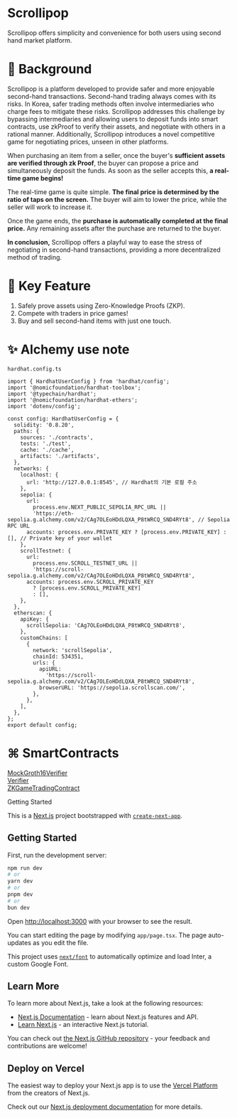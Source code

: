 # Scrollipop

Scrollipop offers simplicity and convenience for both users using second hand market platform.


# 🤔 Background
Scrollipop is a platform developed to provide safer and more enjoyable second-hand transactions. Second-hand trading always comes with its risks. In Korea, safer trading methods often involve intermediaries who charge fees to mitigate these risks. Scrollipop addresses this challenge by bypassing intermediaries and allowing users to deposit funds into smart contracts, use zkProof to verify their assets, and negotiate with others in a rational manner. Additionally, Scrollipop introduces a novel competitive game for negotiating prices, unseen in other platforms.

When purchasing an item from a seller, once the buyer's **sufficient assets are verified through zk Proof**, the buyer can propose a price and simultaneously deposit the funds. As soon as the seller accepts this, **a real-time game begins!**

The real-time game is quite simple. **The final price is determined by the ratio of taps on the screen.** The buyer will aim to lower the price, while the seller will work to increase it.

Once the game ends, the **purchase is automatically completed at the final price.** Any remaining assets after the purchase are returned to the buyer.

**In conclusion,** Scrollipop offers a playful way to ease the stress of negotiating in second-hand transactions, providing a more decentralized method of trading.

# 🔑 Key Feature
1. Safely prove assets using Zero-Knowledge Proofs (ZKP).
2. Compete with traders in price games!
3. Buy and sell second-hand items with just one touch.

# ✨ Alchemy use note
`hardhat.config.ts`

```
import { HardhatUserConfig } from 'hardhat/config';
import '@nomicfoundation/hardhat-toolbox';
import '@typechain/hardhat';
import '@nomicfoundation/hardhat-ethers';
import 'dotenv/config';

const config: HardhatUserConfig = {
  solidity: '0.8.20',
  paths: {
    sources: './contracts',
    tests: './test',
    cache: './cache',
    artifacts: './artifacts',
  },
  networks: {
    localhost: {
      url: 'http://127.0.0.1:8545', // Hardhat의 기본 로컬 주소
    },
    sepolia: {
      url:
        process.env.NEXT_PUBLIC_SEPOLIA_RPC_URL ||
        'https://eth-sepolia.g.alchemy.com/v2/CAg7OLEoHDdLQXA_P8tWRCQ_SND4RYt8', // Sepolia RPC URL
      accounts: process.env.PRIVATE_KEY ? [process.env.PRIVATE_KEY] : [], // Private key of your wallet
    },
    scrollTestnet: {
      url:
        process.env.SCROLL_TESTNET_URL ||
        'https://scroll-sepolia.g.alchemy.com/v2/CAg7OLEoHDdLQXA_P8tWRCQ_SND4RYt8',
      accounts: process.env.SCROLL_PRIVATE_KEY
        ? [process.env.SCROLL_PRIVATE_KEY]
        : [],
    },
  },
  etherscan: {
    apiKey: {
      scrollSepolia: 'CAg7OLEoHDdLQXA_P8tWRCQ_SND4RYt8',
    },
    customChains: [
      {
        network: 'scrollSepolia',
        chainId: 534351,
        urls: {
          apiURL:
            'https://scroll-sepolia.g.alchemy.com/v2/CAg7OLEoHDdLQXA_P8tWRCQ_SND4RYt8',
          browserURL: 'https://sepolia.scrollscan.com/',
        },
      },
    ],
  },
};
export default config;
```

# ⌘ SmartContracts
[MockGroth16Verifier](contracts/MockGroth16Verifier.sol)  
[Verifier](contracts/Verifier/sol)  
[ZKGameTradingContract](contracts/ZKGameTradingContract.sol)



<summary>
  Getting Started
</summary>
<div markdown="1">
  
  This is a [Next.js](https://nextjs.org/) project bootstrapped with [`create-next-app`](https://github.com/vercel/next.js/tree/canary/packages/create-next-app).
  
  ## Getting Started
  
  First, run the development server:
  
  ```bash
  npm run dev
  # or
  yarn dev
  # or
  pnpm dev
  # or
  bun dev
  ```
  
  Open [http://localhost:3000](http://localhost:3000) with your browser to see the result.
  
  You can start editing the page by modifying `app/page.tsx`. The page auto-updates as you edit the file.
  
  This project uses [`next/font`](https://nextjs.org/docs/basic-features/font-optimization) to automatically optimize and load Inter, a custom Google Font.
  
  ## Learn More
  
  To learn more about Next.js, take a look at the following resources:
  
  - [Next.js Documentation](https://nextjs.org/docs) - learn about Next.js features and API.
  - [Learn Next.js](https://nextjs.org/learn) - an interactive Next.js tutorial.
  
  You can check out [the Next.js GitHub repository](https://github.com/vercel/next.js/) - your feedback and contributions are welcome!
  
  ## Deploy on Vercel
  
  The easiest way to deploy your Next.js app is to use the [Vercel Platform](https://vercel.com/new?utm_medium=default-template&filter=next.js&utm_source=create-next-app&utm_campaign=create-next-app-readme) from the creators of Next.js.
  
  Check out our [Next.js deployment documentation](https://nextjs.org/docs/deployment) for more details.

</div>
</details>
